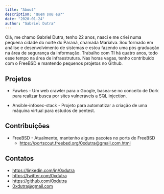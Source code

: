 ```yaml
---
title: "About"
description: "Quem sou eu?"
date: "2020-01-24"
author: "Gabriel Dutra"
---
```


Olá, me chamo Gabriel Dutra, tenho 22 anos, nasci e me criei numa pequena cidade do norte do Paraná, chamada Marialva. Sou formado em análise e desenvolvimento de sistemas e estou fazendo uma pós graduação na área de segurança da informação. Trabalho com TI há quatro anos, todo esse tempo na área de infraestrutura. Nas horas vagas, tenho contribuído com o FreeBSD e mantendo pequenos projetos no Github.

## Projetos

* Fawkes - Um web crawler para o Google, basea-se no conceito de Dork para realizar busca por sites vulneráveis a SQL injection.

* Ansible-infosec-stack - Projeto para automatizar a criação de uma máquina virtual para estudos de pentest.

## Contribuições

* FreeBSD - Atualmente, mantenho alguns pacotes no ports do FreeBSD
    * https://portscout.freebsd.org/0xdutra@gmail.com.html


## Contatos

* https://linkedin.com/in/0xdutra
* https://twitter.com/0xdutra
* https://github.com/0xdutra
* 0xdutra@gmail.com